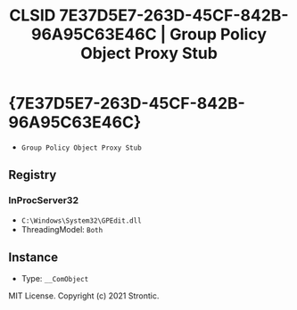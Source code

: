 ﻿---
title: "CLSID 7E37D5E7-263D-45CF-842B-96A95C63E46C | Group Policy Object Proxy Stub"
excerpt: What is COM-Object CLSID 7E37D5E7-263D-45CF-842B-96A95C63E46C?
---

# {7E37D5E7-263D-45CF-842B-96A95C63E46C}

* `Group Policy Object Proxy Stub`

## Registry


### InProcServer32

* `C:\Windows\System32\GPEdit.dll`
* ThreadingModel: `Both`

## Instance

* Type: `__ComObject`

MIT License. Copyright (c) 2021 Strontic.


